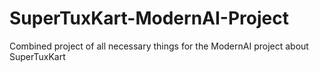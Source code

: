 # SuperTuxKart-ModernAI-Project
Combined project of all necessary things for the ModernAI project about SuperTuxKart
